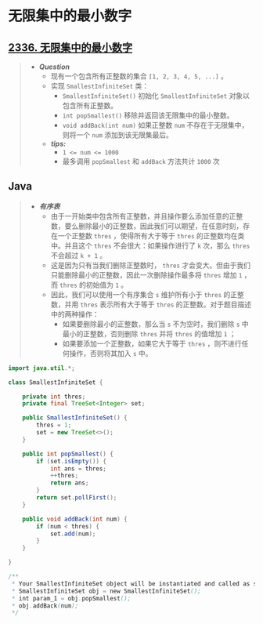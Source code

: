 # 无限集中的最小数字

## [2336. 无限集中的最小数字](https://leetcode.cn/problems/smallest-number-in-infinite-set/)

> - ***Question***
>   - 现有一个包含所有正整数的集合 `[1, 2, 3, 4, 5, ...]` 。
>   - 实现 `SmallestInfiniteSet` 类：
>     - `SmallestInfiniteSet()` 初始化 `SmallestInfiniteSet` 对象以包含所有正整数。
>     - `int popSmallest()` 移除并返回该无限集中的最小整数。
>     - `void addBack(int num)` 如果正整数 `num` 不存在于无限集中，则将一个 `num` 添加到该无限集最后。
>   - ***tips:***
>     - `1 <= num <= 1000`
>     - 最多调用 `popSmallest` 和 `addBack` 方法共计 `1000` 次

## Java

> - ***有序表***
>   - 由于一开始类中包含所有正整数，并且操作要么添加任意的正整数，要么删除最小的正整数，因此我们可以期望，在任意时刻，存在一个正整数 `thres` ，使得所有大于等于 `thres` 的正整数均在类中。并且这个 `thres` 不会很大：如果操作进行了 `k` 次，那么 `thres` 不会超过 `k + 1` 。
>   - 这是因为只有当我们删除正整数时， `thres` 才会变大。但由于我们只能删除最小的正整数，因此一次删除操作最多将 `thres` 增加 `1` ，而 `thres` 的初始值为 `1` 。
>   - 因此，我们可以使用一个有序集合 `s` 维护所有小于 `thres` 的正整数，并用 `thres` 表示所有大于等于 `thres` 的正整数。对于题目描述中的两种操作：
>     - 如果要删除最小的正整数，那么当 `s` 不为空时，我们删除 `s` 中最小的正整数，否则删除 `thres` 并将 `thres` 的值增加 `1` ；
>     - 如果要添加一个正整数，如果它大于等于 `thres` ，则不进行任何操作，否则将其加入 `s` 中。

```java
import java.util.*;

class SmallestInfiniteSet {

    private int thres;
    private final TreeSet<Integer> set;

    public SmallestInfiniteSet() {
        thres = 1;
        set = new TreeSet<>();
    }

    public int popSmallest() {
        if (set.isEmpty()) {
            int ans = thres;
            ++thres;
            return ans;
        }
        return set.pollFirst();
    }

    public void addBack(int num) {
        if (num < thres) {
            set.add(num);
        }
    }

}

/**
 * Your SmallestInfiniteSet object will be instantiated and called as such:
 * SmallestInfiniteSet obj = new SmallestInfiniteSet();
 * int param_1 = obj.popSmallest();
 * obj.addBack(num);
 */
```
